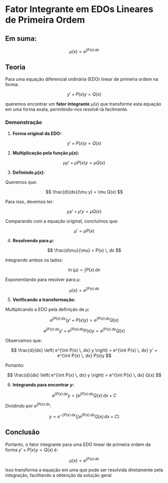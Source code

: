 # Fator Integrante em EDOs Lineares de Primeira Ordem

## Em suma:
$$
\mu(x) = e^{\int P(x) \, dx}
$$

## Teoria

Para uma equação diferencial ordinária (EDO) linear de primeira ordem na forma:


$$
y' + P(x)y = Q(x)
$$


queremos encontrar um **fator integrante** $\mu(x)$ que transforme esta equação em uma forma exata, permitindo-nos resolvê-la facilmente.

### Demonstração

1. **Forma original da EDO:**


$$
y' + P(x)y = Q(x)
$$


2. **Multiplicação pela função $\mu(x)$:**


$$
\mu y' + \mu P(x)y = \mu Q(x)
$$


3. **Definindo $\mu(x)$:**

Queremos que:


$$
\frac{d}{dx}(\mu y) = \mu Q(x)
$$


Para isso, devemos ter:


$$
\mu y' + \mu' y = \mu Q(x)
$$


Comparando com a equação original, concluímos que:


$$
\mu' = \mu P(x)
$$


4. **Resolvendo para $\mu$:**


$$
\frac{d\mu}{\mu} = P(x) \, dx
$$


Integrando ambos os lados:


$$
\ln(\mu) = \int P(x) \, dx
$$


Exponentiando para resolver para $\mu$:


$$
\mu(x) = e^{\int P(x) \, dx}
$$


5. **Verificando a transformação:**

Multiplicando a EDO pela definição de $\mu$:


$$
e^{\int P(x) \, dx} \left( y' + P(x)y \right) = e^{\int P(x) \, dx} Q(x)
$$



$$
e^{\int P(x) \, dx} y' + e^{\int P(x) \, dx} P(x)y = e^{\int P(x) \, dx} Q(x)
$$


Observamos que:


$$
\frac{d}{dx} \left( e^{\int P(x) \, dx} y \right) = e^{\int P(x) \, dx} y' + e^{\int P(x) \, dx} P(x)y
$$


Portanto:


$$
\frac{d}{dx} \left( e^{\int P(x) \, dx} y \right) = e^{\int P(x) \, dx} Q(x)
$$


6. **Integrando para encontrar $y$:**


$$
e^{\int P(x) \, dx} y = \int e^{\int P(x) \, dx} Q(x) \, dx + C
$$


Dividindo por $e^{\int P(x) \, dx}$:


$$
y = e^{-\int P(x) \, dx} \left( \int e^{\int P(x) \, dx} Q(x) \, dx + C \right)
$$


## Conclusão

Portanto, o fator integrante para uma EDO linear de primeira ordem da forma $y' + P(x)y = Q(x)$ é:


$$
\mu(x) = e^{\int P(x) \, dx}
$$


Isso transforma a equação em uma que pode ser resolvida diretamente pela integração, facilitando a obtenção da solução geral.